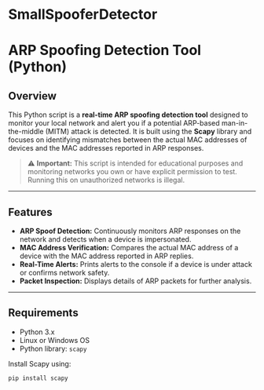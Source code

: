 # SmallSpooferDetector
# ARP Spoofing Detection Tool (Python)

## Overview
This Python script is a **real-time ARP spoofing detection tool** designed to monitor your local network and alert you if a potential ARP-based man-in-the-middle (MITM) attack is detected. It is built using the **Scapy** library and focuses on identifying mismatches between the actual MAC addresses of devices and the MAC addresses reported in ARP responses.

> ⚠️ **Important:** This script is intended for educational purposes and monitoring networks you own or have explicit permission to test. Running this on unauthorized networks is illegal.

---

## Features

- **ARP Spoof Detection:** Continuously monitors ARP responses on the network and detects when a device is impersonated.
- **MAC Address Verification:** Compares the actual MAC address of a device with the MAC address reported in ARP replies.
- **Real-Time Alerts:** Prints alerts to the console if a device is under attack or confirms network safety.
- **Packet Inspection:** Displays details of ARP packets for further analysis.

---

## Requirements

- Python 3.x
- Linux or Windows OS
- Python library: `scapy`

Install Scapy using:

```bash
pip install scapy

